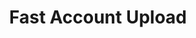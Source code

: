 ---
title: Fast Account Upload
excerpt: >-
  Adds and check account on validity. If account is valid, account will be
  published on the market.


  **If you receive a "captcha" error, that you should send same request again.**
api:
  file: market.json
  operationId: accountPublishing.fastSell
hidden: false
---